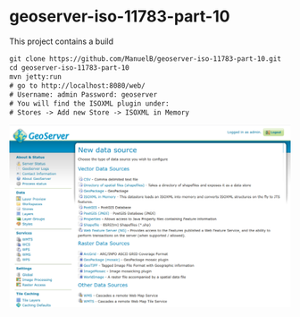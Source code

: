 # geoserver-iso-11783-part-10

This project contains a build 

```
git clone https://github.com/ManuelB/geoserver-iso-11783-part-10.git
cd geoserver-iso-11783-part-10
mvn jetty:run
# go to http://localhost:8080/web/
# Username: admin Password: geoserver
# You will find the ISOXML plugin under:
# Stores -> Add new Store -> ISOXML in Memory
```

![](img/new-data-store.png)
